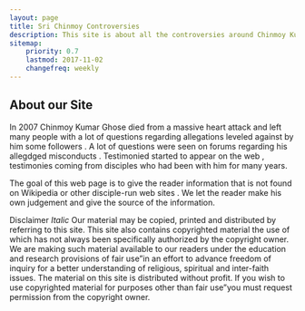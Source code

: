 ```yaml
---
layout: page
title: Sri Chinmoy Controversies
description: This site is about all the controversies around Chinmoy Kumar Ghose, aka Sri Chinmoy from the SA Ashram
sitemap:
    priority: 0.7
    lastmod: 2017-11-02
    changefreq: weekly
---
```

## About our Site

In 2007 Chinmoy Kumar Ghose died from a massive heart attack and left many people with a lot of questions 
regarding allegations leveled against by him some followers . A lot of questions were seen on forums regarding 
his allegdged misconducts . Testimonied started to appear on the web , testimonies coming from disciples who had been 
with him for many years. 

The goal of this web page is to give the reader information that is not found on Wikipedia or other 
disciple-run web sites . We let the reader make his own judgement and give the source of the information.

Disclaimer
*Italic*
Our material may be copied, printed and distributed by referring to this site. This site also contains copyrighted material the use of which has not always been specifically authorized by the copyright owner. We are making such material available to our readers under the education and research provisions of  fair use”in an effort to advance freedom of inquiry for a better understanding of religious, spiritual and inter-faith issues. The material on this site is distributed without profit. If you wish to use copyrighted material for purposes other than  fair use”you must request permission from the copyright owner.</span>
